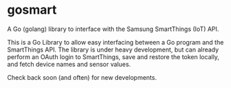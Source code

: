 # gosmart
A Go (golang) library to interface with the Samsung SmartThings (IoT) API.

This is a Go Library to allow easy interfacing between a Go program and the SmartThings API.
The library is under heavy development, but can already perform an OAuth login to SmartThings,
save and restore the token locally, and fetch device names and sensor values.

Check back soon (and often) for new developments.
